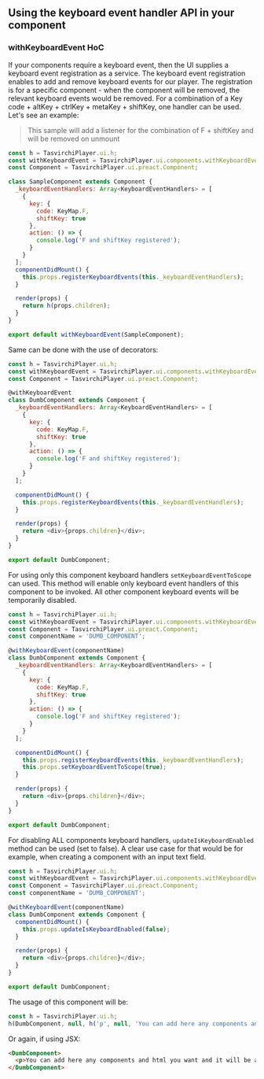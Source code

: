 ## Using the keyboard event handler API in your component

### withKeyboardEvent HoC

If your components require a keyboard event, then the UI supplies a keyboard event registration as a service.
The keyboard event registration enables to add and remove keyboard events for our player.
The registration is for a specific component - when the component will be removed, the relevant keyboard events would be removed.
For a combination of a Key code + altKey + ctrlKey + metaKey + shiftKey, one handler can be used.
Let's see an example:

> This sample will add a listener for the combination of F + shiftKey and will be removed on unmount

```javascript
const h = TasvirchiPlayer.ui.h;
const withKeyboardEvent = TasvirchiPlayer.ui.components.withKeyboardEvent;
const Component = TasvirchiPlayer.ui.preact.Component;

class SampleComponent extends Component {
  _keyboardEventHandlers: Array<KeyboardEventHandlers> = [
    {
      key: {
        code: KeyMap.F,
        shiftKey: true
      },
      action: () => {
        console.log('F and shiftKey registered');
      }
    }
  ];
  componentDidMount() {
    this.props.registerKeyboardEvents(this._keyboardEventHandlers);
  }

  render(props) {
    return h(props.children);
  }
}

export default withKeyboardEvent(SampleComponent);
```

Same can be done with the use of decorators:

```javascript
const h = TasvirchiPlayer.ui.h;
const withKeyboardEvent = TasvirchiPlayer.ui.components.withKeyboardEvent;
const Component = TasvirchiPlayer.ui.preact.Component;

@withKeyboardEvent
class DumbComponent extends Component {
  _keyboardEventHandlers: Array<KeyboardEventHandlers> = [
    {
      key: {
        code: KeyMap.F,
        shiftKey: true
      },
      action: () => {
        console.log('F and shiftKey registered');
      }
    }
  ];

  componentDidMount() {
    this.props.registerKeyboardEvents(this._keyboardEventHandlers);
  }

  render(props) {
    return <div>{props.children}</div>;
  }
}

export default DumbComponent;
```

For using only this component keyboard handlers `setKeyboardEventToScope` can used.
This method will enable only keyboard event handlers of this component to be invoked.
All other component keyboard events will be temporarily disabled.

```javascript
const h = TasvirchiPlayer.ui.h;
const withKeyboardEvent = TasvirchiPlayer.ui.components.withKeyboardEvent;
const Component = TasvirchiPlayer.ui.preact.Component;
const componentName = 'DUMB_COMPONENT';

@withKeyboardEvent(componentName)
class DumbComponent extends Component {
  _keyboardEventHandlers: Array<KeyboardEventHandlers> = [
    {
      key: {
        code: KeyMap.F,
        shiftKey: true
      },
      action: () => {
        console.log('F and shiftKey registered');
      }
    }
  ];

  componentDidMount() {
    this.props.registerKeyboardEvents(this._keyboardEventHandlers);
    this.props.setKeyboardEventToScope(true);
  }

  render(props) {
    return <div>{props.children}</div>;
  }
}

export default DumbComponent;
```

For disabling ALL components keyboard handlers, `updateIsKeyboardEnabled` method can be used (set to false).
A clear use case for that would be for example, when creating a component with an input text field.

```javascript
const h = TasvirchiPlayer.ui.h;
const withKeyboardEvent = TasvirchiPlayer.ui.components.withKeyboardEvent;
const Component = TasvirchiPlayer.ui.preact.Component;
const componentName = 'DUMB_COMPONENT';

@withKeyboardEvent(componentName)
class DumbComponent extends Component {
  componentDidMount() {
    this.props.updateIsKeyboardEnabled(false);
  }

  render(props) {
    return <div>{props.children}</div>;
  }
}

export default DumbComponent;
```

The usage of this component will be:

```javascript
const h = TasvirchiPlayer.ui.h;
h(DumbComponent, null, h('p', null, 'You can add here any components and html you want and it will be appended to the DumbComponent'));
```

Or again, if using JSX:

```html
<DumbComponent>
  <p>You can add here any components and html you want and it will be appended to the DumbComponent</p>
</DumbComponent>
```
